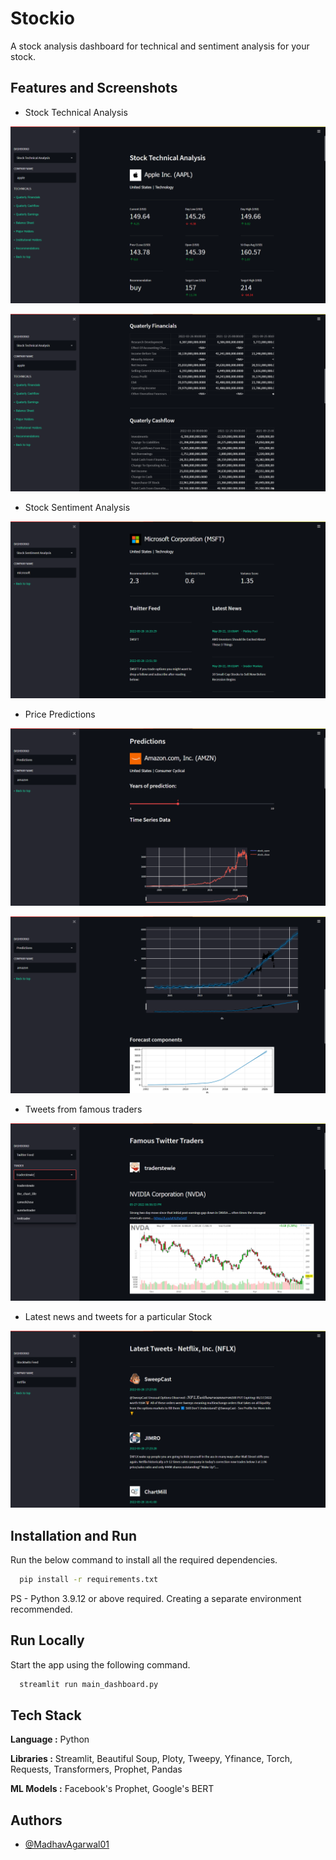 
# Stockio

A stock analysis dashboard for technical and sentiment analysis for your stock.


## Features and Screenshots

- Stock Technical Analysis

![App Screenshot](https://github.com/MadhavAgarwal01/Stockio/blob/main/Screenshots/Homepage.png)

![App Screenshot](https://github.com/MadhavAgarwal01/Stockio/blob/main/Screenshots/Technicals.png)

- Stock Sentiment Analysis

![App Screenshot](https://github.com/MadhavAgarwal01/Stockio/blob/main/Screenshots/Sentiment.png)

- Price Predictions

![App Screenshot](https://github.com/MadhavAgarwal01/Stockio/blob/main/Screenshots/Predictions1.png)

![App Screenshot](https://github.com/MadhavAgarwal01/Stockio/blob/main/Screenshots/Prediction2.png)

- Tweets from famous traders

![App Screenshot](https://github.com/MadhavAgarwal01/Stockio/blob/main/Screenshots/FTT.png)

- Latest news and tweets for a particular Stock

![App Screenshot](https://github.com/MadhavAgarwal01/Stockio/blob/main/Screenshots/LIve_tweets.png)

## Installation and Run

Run the below command to install all the required dependencies.

```bash
  pip install -r requirements.txt
```

PS - Python 3.9.12 or above required. Creating a separate environment recommended.
    
## Run Locally

Start the app using the following command.

```bash
  streamlit run main_dashboard.py
```


## Tech Stack

**Language :**  Python

**Libraries :** Streamlit, Beautiful Soup, Ploty, Tweepy, Yfinance, Torch, Requests, Transformers, Prophet, Pandas

**ML Models :** Facebook's Prophet, Google's BERT


## Authors

- [@MadhavAgarwal01](https://github.com/MadhavAgarwal01)

